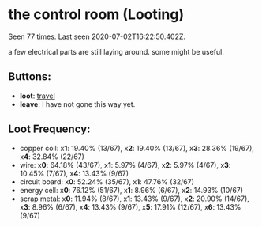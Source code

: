 # the control room (Looting)

Seen 77 times. Last seen 2020-07-02T16:22:50.402Z.

a few electrical parts are still laying around. some might be useful.

## Buttons:

- **loot**: [travel](travel-travel.md)
- **leave**: I have not gone this way yet.

## Loot Frequency:

  - copper coil: x**1**: 19.40% (13/67), x**2**: 19.40% (13/67), x**3**: 28.36% (19/67), x**4**: 32.84% (22/67)
  - wire: x**0**: 64.18% (43/67), x**1**: 5.97% (4/67), x**2**: 5.97% (4/67), x**3**: 10.45% (7/67), x**4**: 13.43% (9/67)
  - circuit board: x**0**: 52.24% (35/67), x**1**: 47.76% (32/67)
  - energy cell: x**0**: 76.12% (51/67), x**1**: 8.96% (6/67), x**2**: 14.93% (10/67)
  - scrap metal: x**0**: 11.94% (8/67), x**1**: 13.43% (9/67), x**2**: 20.90% (14/67), x**3**: 8.96% (6/67), x**4**: 13.43% (9/67), x**5**: 17.91% (12/67), x**6**: 13.43% (9/67)